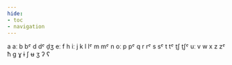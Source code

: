 ```yaml
---
hide:
- toc
- navigation
---
```

a
aː
b
bˤ
d
dˤ
d̠ʒ
eː
f
h
iː
j
k
l
lˤ
m
mˤ
n
oː
p
pˤ
q
r
rˤ
s
sˤ
t
tˤ
t̠ʃ
t̠ʃˤ
uː
v
w
x
z
zˤ
ħ
ɡ
ɣ
ɨ
ʃ
ʉ
ʒ
ʔ
ʕ
